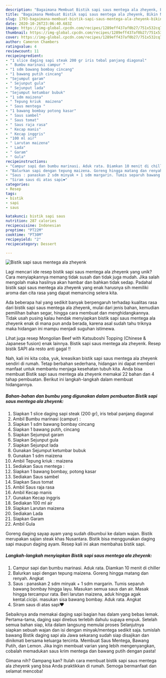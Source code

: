 ```yaml
---
description: "Bagaimana Membuat Bistik sapi saus mentega ala zheyenk, Bikin Ngiler"
title: "Bagaimana Membuat Bistik sapi saus mentega ala zheyenk, Bikin Ngiler"
slug: 1793-bagaimana-membuat-bistik-sapi-saus-mentega-ala-zheyenk-bikin-ngiler
date: 2020-10-26T23:06:40.683Z
image: https://img-global.cpcdn.com/recipes/1289eff437af0b27/751x532cq70/bistik-sapi-saus-mentega-ala-zheyenk-foto-resep-utama.jpg
thumbnail: https://img-global.cpcdn.com/recipes/1289eff437af0b27/751x532cq70/bistik-sapi-saus-mentega-ala-zheyenk-foto-resep-utama.jpg
cover: https://img-global.cpcdn.com/recipes/1289eff437af0b27/751x532cq70/bistik-sapi-saus-mentega-ala-zheyenk-foto-resep-utama.jpg
author: Cameron Chambers
ratingvalue: 4
reviewcount: 11
recipeingredient:
- "1 slice daging sapi steak 200 gr iris tebal panjang diagonal"
- " Bumbu marinasi campur "
- "1 sdm bawang bombay cincang"
- "1 bawang putih cincang"
- "Sejumput garam"
- " Sejunput gula"
- " Sejunput lada"
- "Sejumput ketumbar bubuk"
- "1 sdm maizena"
- " Tepung kriuk  maizena"
- " Saus mentega "
- "1 bawang bombay potong kasar"
- " Saus sambel"
- " Saus tomat"
- " Saus raja rasa"
- " Kecap manis"
- " Kecap inggris"
- "100 ml air"
- " Larutan maizena"
- " Lada"
- " Garam"
- " Gula"
recipeinstructions:
- "Campur sapi dan bumbu marinasi. Aduk rata. Diamkan 10 menit di chiller"
- "Balurkan sapi dengan tepung maizena. Goreng hingga matang dan renyah. Angkat"
- "Saus : panaskan 2 sdm minyak + 1 sdm margarin. Tumis separuh bawang bombay hingga layu. Masukan semua saus dan air. Masak hingga tercampur rata. Beri larutan maizena, aduk hingga agak kental.cicipi. masukan sisa bawang bombay. Aduk rata. Angkat"
- "Siram saus di atas sapi❤️"
categories:
- Resep
tags:
- bistik
- sapi
- saus

katakunci: bistik sapi saus 
nutrition: 287 calories
recipecuisine: Indonesian
preptime: "PT22M"
cooktime: "PT30M"
recipeyield: "2"
recipecategory: Dessert

---
```



![Bistik sapi saus mentega ala zheyenk](https://img-global.cpcdn.com/recipes/1289eff437af0b27/751x532cq70/bistik-sapi-saus-mentega-ala-zheyenk-foto-resep-utama.jpg)

Lagi mencari ide resep bistik sapi saus mentega ala zheyenk yang unik? Cara menyiapkannya memang tidak susah dan tidak juga mudah. Jika salah mengolah maka hasilnya akan hambar dan bahkan tidak sedap. Padahal bistik sapi saus mentega ala zheyenk yang enak harusnya sih memiliki aroma dan cita rasa yang dapat memancing selera kita.

Ada beberapa hal yang sedikit banyak berpengaruh terhadap kualitas rasa dari bistik sapi saus mentega ala zheyenk, mulai dari jenis bahan, kemudian pemilihan bahan segar, hingga cara membuat dan menghidangkannya. Tidak usah pusing kalau hendak menyiapkan bistik sapi saus mentega ala zheyenk enak di mana pun anda berada, karena asal sudah tahu triknya maka hidangan ini mampu menjadi suguhan istimewa.

Lihat juga resep Mongolian Beef with Katsuboshi Topping (Chinese &amp; Japanese fusion) enak lainnya. Bistik sapi saus mentega ala zheyenk. Resep bistik SAPI ala resto anti gagal !!


Nah, kali ini kita coba, yuk, kreasikan bistik sapi saus mentega ala zheyenk sendiri di rumah. Tetap berbahan sederhana, hidangan ini dapat memberi manfaat untuk membantu menjaga kesehatan tubuh kita. Anda bisa membuat Bistik sapi saus mentega ala zheyenk memakai 22 bahan dan 4 tahap pembuatan. Berikut ini langkah-langkah dalam membuat hidangannya.

<!--inarticleads1-->

##### Bahan-bahan dan bumbu yang digunakan dalam pembuatan Bistik sapi saus mentega ala zheyenk:

1. Siapkan 1 slice daging sapi steak (200 gr), iris tebal panjang diagonal
1. Ambil  Bumbu marinasi (campur) :
1. Siapkan 1 sdm bawang bombay cincang
1. Siapkan 1 bawang putih, cincang
1. Siapkan Sejumput garam
1. Siapkan  Sejunput gula
1. Siapkan  Sejunput lada
1. Gunakan Sejumput ketumbar bubuk
1. Gunakan 1 sdm maizena
1. Ambil  Tepung kriuk : maizena
1. Sediakan  Saus mentega :
1. Siapkan 1 bawang bombay, potong kasar
1. Sediakan  Saus sambel
1. Siapkan  Saus tomat
1. Ambil  Saus raja rasa
1. Ambil  Kecap manis
1. Gunakan  Kecap inggris
1. Sediakan 100 ml air
1. Siapkan  Larutan maizena
1. Sediakan  Lada
1. Siapkan  Garam
1. Ambil  Gula


Goreng daging sayap ayam yang sudah dibumbui ke dalam wajan. Bistik merupakan sajian steak khas Nusantara. Bistik bisa menggunakan daging sapi maupun daging ayam. Resep kali ini akan membahas bistik sapi. 

<!--inarticleads2-->

##### Langkah-langkah menyiapkan Bistik sapi saus mentega ala zheyenk:

1. Campur sapi dan bumbu marinasi. Aduk rata. Diamkan 10 menit di chiller
1. Balurkan sapi dengan tepung maizena. Goreng hingga matang dan renyah. Angkat
1. Saus : panaskan 2 sdm minyak + 1 sdm margarin. Tumis separuh bawang bombay hingga layu. Masukan semua saus dan air. Masak hingga tercampur rata. Beri larutan maizena, aduk hingga agak kental.cicipi. masukan sisa bawang bombay. Aduk rata. Angkat
1. Siram saus di atas sapi❤️


Sebaiknya anda memakai daging sapi bagian has dalam yang bebas lemak. Pertama-tama, daging sapi direbus terlebih dahulu supaya empuk. Setelah semua bahan siap, kita dalam langsung memulai proses Selanjutnya siapkan sebuah wajan dan isi dengan minyak/mentega sedikit saja. tumislah bawang Bistik daging sapi ala Jawa sekarang sudah siap disajikan dan dinikmati bersama keluarga tercinta. Membuat Saus Mentega, Bawang Putih, dan Lemon. Jika ingin membuat varian yang lebih mengenyangkan, cobalah memadukan saus krim mentega dan bawang putih dengan pasta! 

Gimana nih? Gampang kan? Itulah cara membuat bistik sapi saus mentega ala zheyenk yang bisa Anda praktikkan di rumah. Semoga bermanfaat dan selamat mencoba!

